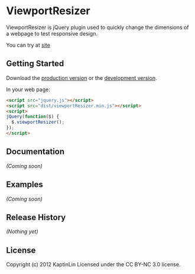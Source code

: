 # ViewportResizer

ViewportResizer is jQuery plugin used to quickly change the dimensions of a webpage to test responsive design.

You can try at [site]

[site]: http://viewportResizer.com

## Getting Started
Download the [production version][min] or the [development version][max].

[min]: https://raw.github.com/KaptinLin/viewportResizer/master/dist/viewportResizer.min.js
[max]: https://raw.github.com/KaptinLin/viewportResizer/master/dist/viewportResizer.js

In your web page:

```html
<script src="jquery.js"></script>
<script src="dist/viewportResizer.min.js"></script>
<script>
jQuery(function($) {
  $.viewportResizer();
});
</script>
```

## Documentation
_(Coming soon)_

## Examples
_(Coming soon)_

## Release History
_(Nothing yet)_

## License
Copyright (c) 2012 KaptinLin
Licensed under the CC BY-NC 3.0 license.